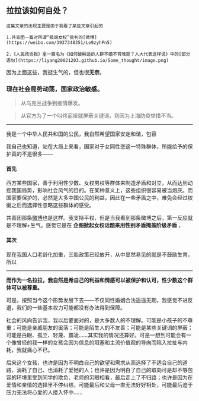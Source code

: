 ## 拉拉该如何自处？

```
这篇文章的出现主要是由于我看了某些文章引起的

1.共青团一篇对所谓“极端女权”批判的[微博](https://weibo.com/3937348351/Lo9zyhPn5)

2.《人民政协报》里一篇名为《如何破解适龄人群不婚不育难题？人大代表这样说》中的[部分语句](https://liyang20021203.github.io/Some_thought/image.png)
```

因为上面这些，我挺生气的，但也很**无奈**。

### 现在社会局势动荡，国家政治敏感。

>从乌克兰战争到疫情爆发。

>从官方为了一个叫佟丽娅就屏蔽关键词，到因为上海防疫举措不当。

---

我是一个中华人民共和国的公民，我自然希望国家安定和谐，包容

我自己也知道，站在大局上来看，国家对于女同性恋这一特殊群体，所能给予的保护真的不是很多——

#### 首先

西方某些国家，善于利用性少数、女权男权等群体来制造矛盾和对立，从而达到动摇我国局势，影响社会风气的目的。在某种意义上，这些组织很容易被当炮灰。而国家要保护的，必然是大多中国公民的利益，因此在一些矛盾之中，难免会经过权衡之后而选择性忽略这些群体的感受。

共青团那条[微博](https://weibo.com/3937348351/Lo9zyhPn5)也是这样。我支持平权，但是当我看到那条微博之后，第一反应就是不理解+生气。感觉它是在 **企图掀起女权话题来用性别矛盾掩盖阶级矛盾** ，

#### 其次

现在我国人口老龄化加重，三胎政策已经放开，从中显然易见的就是不鼓励生育，所以

---

**而作为一名拉拉，我自然是希自己的利益和情感可以被保护和认可，性少数这个群体可以被尊重。**

可是，按照当今这个形势发展下去——不仅同性婚姻合法遥遥无期，我感觉不进反退，我们的一些基本权力可能都没有办法得到保障。

社会的风向告诉我，我以后要面对的，是大多数人的不理解。可能是小孩子的不尊重；可能是亲戚朋友的奚落；可能是陌生人的不友善；可能是某些关键词的屏蔽；可能是白眼、孤立、轻蔑、霸凌……其实我的情况还算好。可是一想到可能会有一个像曾经的我一样的女孩会因为信息的阻塞和主流价值观的导向而陷入拉扯与内耗，我就痛心不已。

后来这个女孩，也许是因为不明白自己的欲望和需求从而选择了不适合自己的道路，消耗了自己、也消耗了爱她的人；也许是因为明白了自己的取向可是却不够包容的环境里受到同学的欺负、老师的另眼相看，最后走上了不归路；也许是因为在爱情和亲情的选择里不停纠结，可能最后和父母一直无法好好相处，可能最后迫于压力无法将心爱的人搂入怀中……

